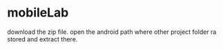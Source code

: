 # mobileLab

download the zip file.
open the android path where other project folder ra stored and extract there.
